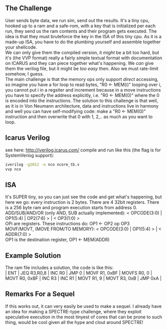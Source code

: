 ## The Challenge
User sends byte data, we run sim, send out the results. It's a tiny cpu, hooked up to a ram and a safe-rom, with a key that is initialized per each run, they send us the ram contents and their program gets executed. The idea is that they must bruteforce the key in the ISA of this tiny cpu. As it is a made-up ISA, you have to do the plumbing yourself and assemble together your shellcode. <br>
We can only give them the compiled version, it _might_ be a bit too hard, but it's (the VVP format) really a fairly simple textual format with documentation on ICARUS and they can piece together what's happening. We _can_ give them the verilog file, but it might be _too easy_ then. Also we must rate-limit somehow, I guess. <br>
The main challenge is that the memory ops only support _direct_ accessing, so imagine you have a for loop to read bytes, "R0 <- MEM(i)" looping over i, you cannot put i in a regsiter and increment because in a move instructions you have to specify the address explicitly, i.e. "R0 <- MEM(0)" where the 0 is encoded into the instructions. The solution to this challenge is that well, as it is in Von Neumann architecture, data and instructions live in harmony and well you can have self-modifying code: make a "R0 <- MEM(0)" instruction and then overwrite that 0 with 1, 2,.. as much as you want to loop. <br>
## Icarus Verilog
see here: http://iverilog.icarus.com/
compile and run like this (the flag is for SystemVeriog support):
```bash
iverilog -g2012 -o nco ncore_tb.v
vvp nco
```
## ISA
It's SUPER tiny, so you can just see the code and get what's happening, but here we go: every instruction is 2 bytes. There are 4 32bit registers. There is a 256 byte ram and program execution starts from address 0. <br>
ADD/SUB/AND/OR (only AND, SUB actually implemented): < OPCODE(3:0) | OP1(5:4) | OP2(7:6) > | < OP3(1:0) > <br>
OPi are registers. These instructions do: OP1 <- OP2 op OP3 <br>
MOVF/MOVT, (MOVE FROM/TO MEMORY): < OPCODE(3:0) | OP1(5:4) > | < ADDR(7:0) > <br>
OP1 is the destination register, OP1 <- MEM(ADDR) <br>
## Example Solution
The ram file includes a solution, the code is like this: <br>
| ENT | JEQ R3,R0,8 | INC R0 | JMP 0 | MOVF R1, 0xBF | MOVFS R0, 0 | MOVT R0, 0xBF | INC R3 | INC R1 | MOVT R1, 9 | MOVT R3, 0xB | JMP 0xA |
## Remarks For a Sequel
If this works out, it can very easily be used to make a sequel. I already have an idea for making a SPECTRE-type challenge, where they exploit speculative execution in the most tinyest of cores that can be prone to such thing, would be cool given all the hype and clout around SPECTRE!
